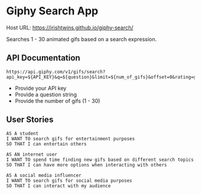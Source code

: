 # Giphy Search App

Host URL: https://irishtwins.github.io/giphy-search/

Searches 1 - 30 animated gifs based on a search expression.

## API Documentation

```
https://api.giphy.com/v1/gifs/search?api_key=${API_KEY}&q=${question}&limit=${num_of_gifs}&offset=0&rating=g&lang=en&bundle=messaging_non_clips
```

- Provide your API key
- Provide a question string
- Provide the number of gifs (1 - 30)

## User Stories

```
AS A student
I WANT TO search gifs for entertainment purposes
SO THAT I can entertain others

AS AN internet user
I WANT TO spend time finding new gifs based on different search topics
SO THAT I can have more options when interacting with others

AS A social media influencer
I WANT TO search gifs for social media purposes
SO THAT I can interact with my audience
```
